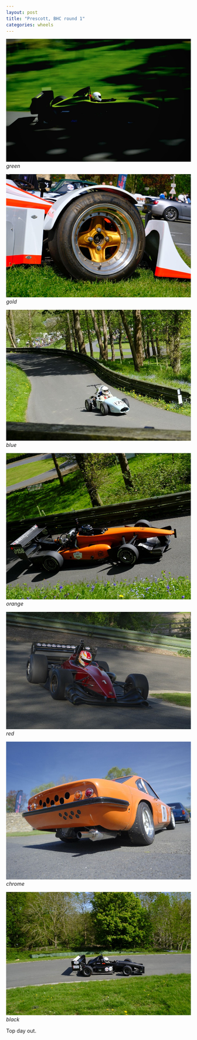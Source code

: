 ```yaml
---
layout: post
title: "Prescott, BHC round 1"
categories: wheels
---
```


![green](/public/img/cars/prescott-25-0.jpeg)
*green*

![gold](/public/img/cars/prescott-25-1.jpeg)
*gold*

![blue](/public/img/cars/prescott-25-2.jpeg)
*blue*

![orange](/public/img/cars/prescott-25-3.jpeg)
*orange*

![red](/public/img/cars/prescott-25-4.jpeg)
*red*

![chrome](/public/img/cars/prescott-25-5.jpeg)
*chrome*

![black](/public/img/cars/prescott-25-7.jpeg)
*black*

Top day out.